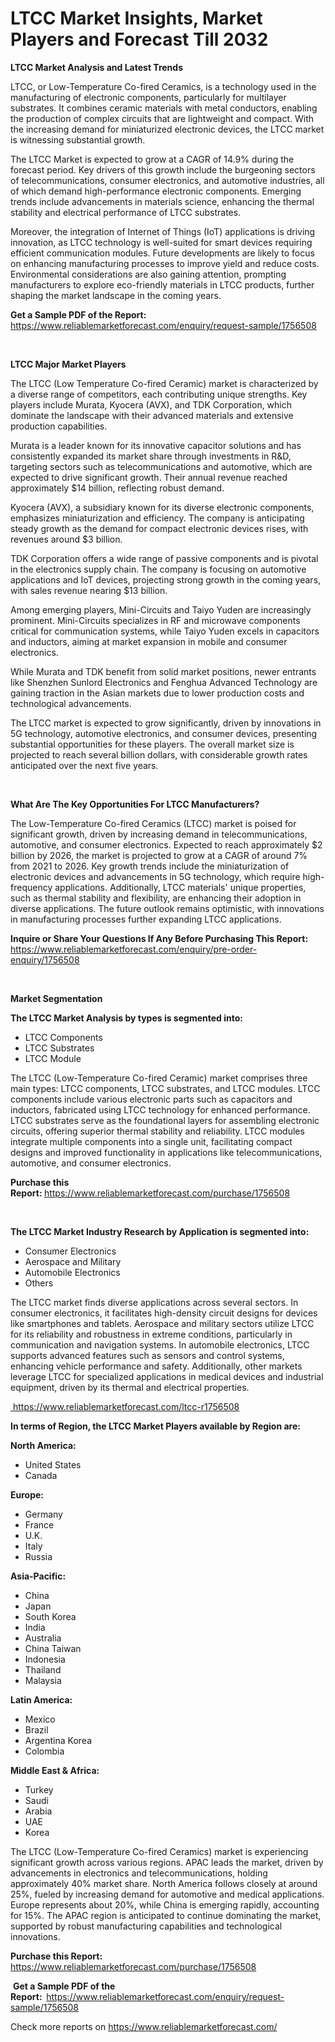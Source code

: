 <p><h1>LTCC Market Insights, Market Players and Forecast Till 2032</h1></p><p><strong>LTCC Market Analysis and Latest Trends</strong></p>
<p><p>LTCC, or Low-Temperature Co-fired Ceramics, is a technology used in the manufacturing of electronic components, particularly for multilayer substrates. It combines ceramic materials with metal conductors, enabling the production of complex circuits that are lightweight and compact. With the increasing demand for miniaturized electronic devices, the LTCC market is witnessing substantial growth. </p><p>The LTCC Market is expected to grow at a CAGR of 14.9% during the forecast period. Key drivers of this growth include the burgeoning sectors of telecommunications, consumer electronics, and automotive industries, all of which demand high-performance electronic components. Emerging trends include advancements in materials science, enhancing the thermal stability and electrical performance of LTCC substrates. </p><p>Moreover, the integration of Internet of Things (IoT) applications is driving innovation, as LTCC technology is well-suited for smart devices requiring efficient communication modules. Future developments are likely to focus on enhancing manufacturing processes to improve yield and reduce costs. Environmental considerations are also gaining attention, prompting manufacturers to explore eco-friendly materials in LTCC products, further shaping the market landscape in the coming years.</p></p>
<p><strong>Get a Sample PDF of the Report:&nbsp;</strong> <a href="https://www.reliablemarketforecast.com/enquiry/request-sample/1756508?utm_campaign=3182&utm_medium=2&utm_source=Github&utm_content=ia&utm_term=06042025&utm_id=ltcc">https://www.reliablemarketforecast.com/enquiry/request-sample/1756508</a></p>
<p>&nbsp;</p>
<p><strong>LTCC Major Market Players</strong></p>
<p><p>The LTCC (Low Temperature Co-fired Ceramic) market is characterized by a diverse range of competitors, each contributing unique strengths. Key players include Murata, Kyocera (AVX), and TDK Corporation, which dominate the landscape with their advanced materials and extensive production capabilities. </p><p>Murata is a leader known for its innovative capacitor solutions and has consistently expanded its market share through investments in R&D, targeting sectors such as telecommunications and automotive, which are expected to drive significant growth. Their annual revenue reached approximately $14 billion, reflecting robust demand.</p><p>Kyocera (AVX), a subsidiary known for its diverse electronic components, emphasizes miniaturization and efficiency. The company is anticipating steady growth as the demand for compact electronic devices rises, with revenues around $3 billion.</p><p>TDK Corporation offers a wide range of passive components and is pivotal in the electronics supply chain. The company is focusing on automotive applications and IoT devices, projecting strong growth in the coming years, with sales revenue nearing $13 billion.</p><p>Among emerging players, Mini-Circuits and Taiyo Yuden are increasingly prominent. Mini-Circuits specializes in RF and microwave components critical for communication systems, while Taiyo Yuden excels in capacitors and inductors, aiming at market expansion in mobile and consumer electronics.</p><p>While Murata and TDK benefit from solid market positions, newer entrants like Shenzhen Sunlord Electronics and Fenghua Advanced Technology are gaining traction in the Asian markets due to lower production costs and technological advancements.</p><p>The LTCC market is expected to grow significantly, driven by innovations in 5G technology, automotive electronics, and consumer devices, presenting substantial opportunities for these players. The overall market size is projected to reach several billion dollars, with considerable growth rates anticipated over the next five years.</p></p>
<p>&nbsp;</p>
<p><strong>What Are The Key Opportunities For LTCC Manufacturers?</strong></p>
<p><p>The Low-Temperature Co-fired Ceramics (LTCC) market is poised for significant growth, driven by increasing demand in telecommunications, automotive, and consumer electronics. Expected to reach approximately $2 billion by 2026, the market is projected to grow at a CAGR of around 7% from 2021 to 2026. Key growth trends include the miniaturization of electronic devices and advancements in 5G technology, which require high-frequency applications. Additionally, LTCC materials' unique properties, such as thermal stability and flexibility, are enhancing their adoption in diverse applications. The future outlook remains optimistic, with innovations in manufacturing processes further expanding LTCC applications.</p></p>
<p><strong>Inquire or Share Your Questions If Any Before Purchasing This Report:</strong> <a href="https://www.reliablemarketforecast.com/enquiry/pre-order-enquiry/1756508?utm_campaign=3182&utm_medium=2&utm_source=Github&utm_content=ia&utm_term=06042025&utm_id=ltcc">https://www.reliablemarketforecast.com/enquiry/pre-order-enquiry/1756508</a></p>
<p>&nbsp;</p>
<p><strong>Market Segmentation</strong></p>
<p><strong>The LTCC Market Analysis by types is segmented into:</strong></p>
<p><ul><li>LTCC Components</li><li>LTCC Substrates</li><li>LTCC Module</li></ul></p>
<p><p>The LTCC (Low-Temperature Co-fired Ceramic) market comprises three main types: LTCC components, LTCC substrates, and LTCC modules. LTCC components include various electronic parts such as capacitors and inductors, fabricated using LTCC technology for enhanced performance. LTCC substrates serve as the foundational layers for assembling electronic circuits, offering superior thermal stability and reliability. LTCC modules integrate multiple components into a single unit, facilitating compact designs and improved functionality in applications like telecommunications, automotive, and consumer electronics.</p></p>
<p><strong>Purchase this Report:&nbsp;</strong><a href="https://www.reliablemarketforecast.com/purchase/1756508?utm_campaign=3182&utm_medium=2&utm_source=Github&utm_content=ia&utm_term=06042025&utm_id=ltcc">https://www.reliablemarketforecast.com/purchase/1756508</a></p>
<p>&nbsp;</p>
<p><strong>The LTCC Market Industry Research by Application is segmented into:</strong></p>
<p><ul><li>Consumer Electronics</li><li>Aerospace and Military</li><li>Automobile Electronics</li><li>Others</li></ul></p>
<p><p>The LTCC market finds diverse applications across several sectors. In consumer electronics, it facilitates high-density circuit designs for devices like smartphones and tablets. Aerospace and military sectors utilize LTCC for its reliability and robustness in extreme conditions, particularly in communication and navigation systems. In automobile electronics, LTCC supports advanced features such as sensors and control systems, enhancing vehicle performance and safety. Additionally, other markets leverage LTCC for specialized applications in medical devices and industrial equipment, driven by its thermal and electrical properties.</p></p>
<p><a href="https://www.reliablemarketforecast.com/ltcc-r1756508?utm_campaign=3182&utm_medium=2&utm_source=Github&utm_content=ia&utm_term=06042025&utm_id=ltcc">&nbsp;https://www.reliablemarketforecast.com/ltcc-r1756508</a></p>
<p><strong>In terms of Region, the LTCC Market Players available by Region are:</strong></p>
<p>
    <p> <strong> North America: </strong>
        <ul>
            <li>United States</li>
            <li>Canada</li>
        </ul>
        </p> 
    <p> <strong> Europe: </strong>
        <ul>
            <li>Germany</li>
            <li>France</li>
            <li>U.K.</li>
            <li>Italy</li>
            <li>Russia</li>
        </ul>
        </p> 
    <p> <strong> Asia-Pacific: </strong>
        <ul>
            <li>China</li>
            <li>Japan</li>
            <li>South Korea</li>
            <li>India</li>
            <li>Australia</li>
            <li>China Taiwan</li>
            <li>Indonesia</li>
            <li>Thailand</li>
            <li>Malaysia</li>
        </ul>
        </p> 
    <p> <strong> Latin America: </strong>
        <ul>
            <li>Mexico</li>
            <li>Brazil</li>
            <li>Argentina Korea</li>
            <li>Colombia</li>
        </ul>
        </p> 
    <p> <strong> Middle East & Africa: </strong>
        <ul>
            <li>Turkey</li>
            <li>Saudi</li>
            <li>Arabia</li>
            <li>UAE</li>
            <li>Korea</li>
        </ul>
    </p>
    </p>
<p><p>The LTCC (Low-Temperature Co-fired Ceramics) market is experiencing significant growth across various regions. APAC leads the market, driven by advancements in electronics and telecommunications, holding approximately 40% market share. North America follows closely at around 25%, fueled by increasing demand for automotive and medical applications. Europe represents about 20%, while China is emerging rapidly, accounting for 15%. The APAC region is anticipated to continue dominating the market, supported by robust manufacturing capabilities and technological innovations.</p></p>
<p><strong>Purchase this Report: </strong><a href="https://www.reliablemarketforecast.com/purchase/1756508?utm_campaign=3182&utm_medium=2&utm_source=Github&utm_content=ia&utm_term=06042025&utm_id=ltcc">https://www.reliablemarketforecast.com/purchase/1756508</a></p>
<p>&nbsp;<strong>Get a Sample PDF of the Report:&nbsp;&nbsp;</strong><a href="https://www.reliablemarketforecast.com/enquiry/request-sample/1756508?utm_campaign=3182&utm_medium=2&utm_source=Github&utm_content=ia&utm_term=06042025&utm_id=ltcc">https://www.reliablemarketforecast.com/enquiry/request-sample/1756508</a></p>
<p><strong></strong></p>
<p>Check more reports on <a href="https://www.reliablemarketforecast.com/?utm_campaign=3182&utm_medium=2&utm_source=Github&utm_content=ia&utm_term=06042025&utm_id=ltcc">https://www.reliablemarketforecast.com/</a></p>